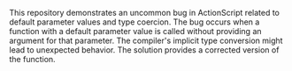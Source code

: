 This repository demonstrates an uncommon bug in ActionScript related to default parameter values and type coercion. The bug occurs when a function with a default parameter value is called without providing an argument for that parameter.  The compiler's implicit type conversion might lead to unexpected behavior. The solution provides a corrected version of the function.